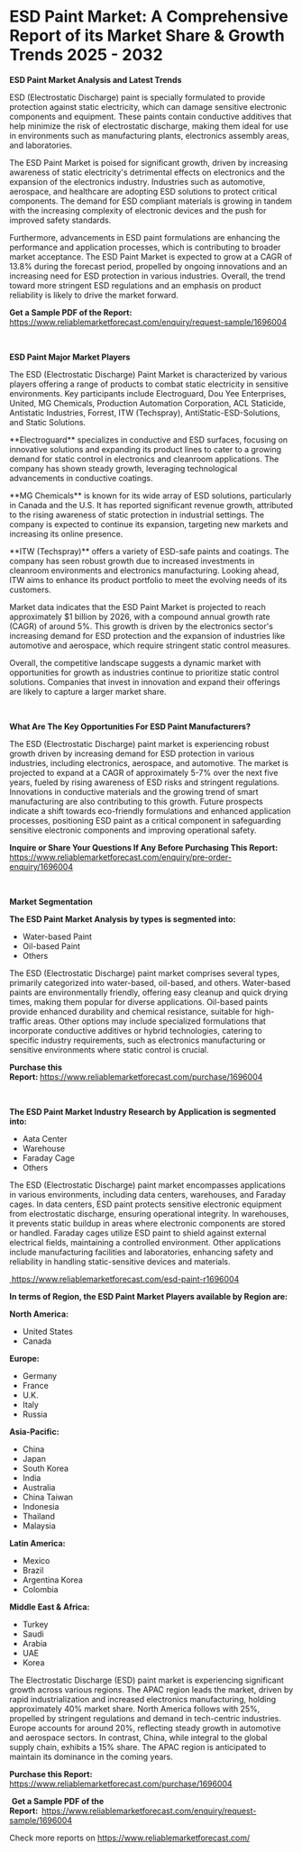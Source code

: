 <p><h1>ESD Paint Market: A Comprehensive Report of its Market Share & Growth Trends 2025 - 2032</h1></p><p><strong>ESD Paint Market Analysis and Latest Trends</strong></p>
<p><p>ESD (Electrostatic Discharge) paint is specially formulated to provide protection against static electricity, which can damage sensitive electronic components and equipment. These paints contain conductive additives that help minimize the risk of electrostatic discharge, making them ideal for use in environments such as manufacturing plants, electronics assembly areas, and laboratories. </p><p>The ESD Paint Market is poised for significant growth, driven by increasing awareness of static electricity's detrimental effects on electronics and the expansion of the electronics industry. Industries such as automotive, aerospace, and healthcare are adopting ESD solutions to protect critical components. The demand for ESD compliant materials is growing in tandem with the increasing complexity of electronic devices and the push for improved safety standards.</p><p>Furthermore, advancements in ESD paint formulations are enhancing the performance and application processes, which is contributing to broader market acceptance. The ESD Paint Market is expected to grow at a CAGR of 13.8% during the forecast period, propelled by ongoing innovations and an increasing need for ESD protection in various industries. Overall, the trend toward more stringent ESD regulations and an emphasis on product reliability is likely to drive the market forward.</p></p>
<p><strong>Get a Sample PDF of the Report:&nbsp;</strong> <a href="https://www.reliablemarketforecast.com/enquiry/request-sample/1696004?utm_campaign=1888&utm_medium=2&utm_source=Github&utm_content=ia&utm_term=08012025&utm_id=esd-paint">https://www.reliablemarketforecast.com/enquiry/request-sample/1696004</a></p>
<p>&nbsp;</p>
<p><strong>ESD Paint Major Market Players</strong></p>
<p><p>The ESD (Electrostatic Discharge) Paint Market is characterized by various players offering a range of products to combat static electricity in sensitive environments. Key participants include Electroguard, Dou Yee Enterprises, United, MG Chemicals, Production Automation Corporation, ACL Staticide, Antistatic Industries, Forrest, ITW (Techspray), AntiStatic-ESD-Solutions, and Static Solutions.</p><p>**Electroguard** specializes in conductive and ESD surfaces, focusing on innovative solutions and expanding its product lines to cater to a growing demand for static control in electronics and cleanroom applications. The company has shown steady growth, leveraging technological advancements in conductive coatings.</p><p>**MG Chemicals** is known for its wide array of ESD solutions, particularly in Canada and the U.S. It has reported significant revenue growth, attributed to the rising awareness of static protection in industrial settings. The company is expected to continue its expansion, targeting new markets and increasing its online presence.</p><p>**ITW (Techspray)** offers a variety of ESD-safe paints and coatings. The company has seen robust growth due to increased investments in cleanroom environments and electronics manufacturing. Looking ahead, ITW aims to enhance its product portfolio to meet the evolving needs of its customers.</p><p>Market data indicates that the ESD Paint Market is projected to reach approximately $1 billion by 2026, with a compound annual growth rate (CAGR) of around 5%. This growth is driven by the electronics sector's increasing demand for ESD protection and the expansion of industries like automotive and aerospace, which require stringent static control measures.</p><p>Overall, the competitive landscape suggests a dynamic market with opportunities for growth as industries continue to prioritize static control solutions. Companies that invest in innovation and expand their offerings are likely to capture a larger market share.</p></p>
<p>&nbsp;</p>
<p><strong>What Are The Key Opportunities For ESD Paint Manufacturers?</strong></p>
<p><p>The ESD (Electrostatic Discharge) paint market is experiencing robust growth driven by increasing demand for ESD protection in various industries, including electronics, aerospace, and automotive. The market is projected to expand at a CAGR of approximately 5-7% over the next five years, fueled by rising awareness of ESD risks and stringent regulations. Innovations in conductive materials and the growing trend of smart manufacturing are also contributing to this growth. Future prospects indicate a shift towards eco-friendly formulations and enhanced application processes, positioning ESD paint as a critical component in safeguarding sensitive electronic components and improving operational safety.</p></p>
<p><strong>Inquire or Share Your Questions If Any Before Purchasing This Report:</strong> <a href="https://www.reliablemarketforecast.com/enquiry/pre-order-enquiry/1696004?utm_campaign=1888&utm_medium=2&utm_source=Github&utm_content=ia&utm_term=08012025&utm_id=esd-paint">https://www.reliablemarketforecast.com/enquiry/pre-order-enquiry/1696004</a></p>
<p>&nbsp;</p>
<p><strong>Market Segmentation</strong></p>
<p><strong>The ESD Paint Market Analysis by types is segmented into:</strong></p>
<p><ul><li>Water-based Paint</li><li>Oil-based Paint</li><li>Others</li></ul></p>
<p><p>The ESD (Electrostatic Discharge) paint market comprises several types, primarily categorized into water-based, oil-based, and others. Water-based paints are environmentally friendly, offering easy cleanup and quick drying times, making them popular for diverse applications. Oil-based paints provide enhanced durability and chemical resistance, suitable for high-traffic areas. Other options may include specialized formulations that incorporate conductive additives or hybrid technologies, catering to specific industry requirements, such as electronics manufacturing or sensitive environments where static control is crucial.</p></p>
<p><strong>Purchase this Report:&nbsp;</strong><a href="https://www.reliablemarketforecast.com/purchase/1696004?utm_campaign=1888&utm_medium=2&utm_source=Github&utm_content=ia&utm_term=08012025&utm_id=esd-paint">https://www.reliablemarketforecast.com/purchase/1696004</a></p>
<p>&nbsp;</p>
<p><strong>The ESD Paint Market Industry Research by Application is segmented into:</strong></p>
<p><ul><li>Aata Center</li><li>Warehouse</li><li>Faraday Cage</li><li>Others</li></ul></p>
<p><p>The ESD (Electrostatic Discharge) paint market encompasses applications in various environments, including data centers, warehouses, and Faraday cages. In data centers, ESD paint protects sensitive electronic equipment from electrostatic discharge, ensuring operational integrity. In warehouses, it prevents static buildup in areas where electronic components are stored or handled. Faraday cages utilize ESD paint to shield against external electrical fields, maintaining a controlled environment. Other applications include manufacturing facilities and laboratories, enhancing safety and reliability in handling static-sensitive devices and materials.</p></p>
<p><a href="https://www.reliablemarketforecast.com/esd-paint-r1696004?utm_campaign=1888&utm_medium=2&utm_source=Github&utm_content=ia&utm_term=08012025&utm_id=esd-paint">&nbsp;https://www.reliablemarketforecast.com/esd-paint-r1696004</a></p>
<p><strong>In terms of Region, the ESD Paint Market Players available by Region are:</strong></p>
<p>
    <p> <strong> North America: </strong>
        <ul>
            <li>United States</li>
            <li>Canada</li>
        </ul>
        </p> 
    <p> <strong> Europe: </strong>
        <ul>
            <li>Germany</li>
            <li>France</li>
            <li>U.K.</li>
            <li>Italy</li>
            <li>Russia</li>
        </ul>
        </p> 
    <p> <strong> Asia-Pacific: </strong>
        <ul>
            <li>China</li>
            <li>Japan</li>
            <li>South Korea</li>
            <li>India</li>
            <li>Australia</li>
            <li>China Taiwan</li>
            <li>Indonesia</li>
            <li>Thailand</li>
            <li>Malaysia</li>
        </ul>
        </p> 
    <p> <strong> Latin America: </strong>
        <ul>
            <li>Mexico</li>
            <li>Brazil</li>
            <li>Argentina Korea</li>
            <li>Colombia</li>
        </ul>
        </p> 
    <p> <strong> Middle East & Africa: </strong>
        <ul>
            <li>Turkey</li>
            <li>Saudi</li>
            <li>Arabia</li>
            <li>UAE</li>
            <li>Korea</li>
        </ul>
    </p>
    </p>
<p><p>The Electrostatic Discharge (ESD) paint market is experiencing significant growth across various regions. The APAC region leads the market, driven by rapid industrialization and increased electronics manufacturing, holding approximately 40% market share. North America follows with 25%, propelled by stringent regulations and demand in tech-centric industries. Europe accounts for around 20%, reflecting steady growth in automotive and aerospace sectors. In contrast, China, while integral to the global supply chain, exhibits a 15% share. The APAC region is anticipated to maintain its dominance in the coming years.</p></p>
<p><strong>Purchase this Report: </strong><a href="https://www.reliablemarketforecast.com/purchase/1696004?utm_campaign=1888&utm_medium=2&utm_source=Github&utm_content=ia&utm_term=08012025&utm_id=esd-paint">https://www.reliablemarketforecast.com/purchase/1696004</a></p>
<p>&nbsp;<strong>Get a Sample PDF of the Report:&nbsp;&nbsp;</strong><a href="https://www.reliablemarketforecast.com/enquiry/request-sample/1696004?utm_campaign=1888&utm_medium=2&utm_source=Github&utm_content=ia&utm_term=08012025&utm_id=esd-paint">https://www.reliablemarketforecast.com/enquiry/request-sample/1696004</a></p>
<p><strong></strong></p>
<p>Check more reports on <a href="https://www.reliablemarketforecast.com/?utm_campaign=1888&utm_medium=2&utm_source=Github&utm_content=ia&utm_term=08012025&utm_id=esd-paint">https://www.reliablemarketforecast.com/</a></p>